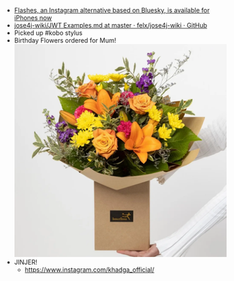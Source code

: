 - [Flashes, an Instagram alternative based on Bluesky, is available for iPhones now](https://www.engadget.com/apps/flashes-an-instagram-alternative-based-on-bluesky-is-available-for-iphones-now-205946754.html?src=rss)
- [jose4j-wiki/JWT Examples.md at master · felx/jose4j-wiki · GitHub](https://github.com/felx/jose4j-wiki/blob/master/JWT%20Examples.md)
- Picked up #kobo stylus
- Birthday Flowers ordered for Mum!
  ![p-bright-and-bold-bouquet-303952-m.webp](../assets/p-bright-and-bold-bouquet-303952-m_1740969150093_0.webp)
- JINJER!
	- https://www.instagram.com/khadga_official/